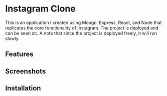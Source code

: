 # Instagram Clone
This is an application I created using Mongo, Express, React, and Node that replicates the core functionality of Instagram. The project is deployed and can be seen at:. A note that since the project is deployed freely, it will run slowly. 

## Features

## Screenshots

## Installation

